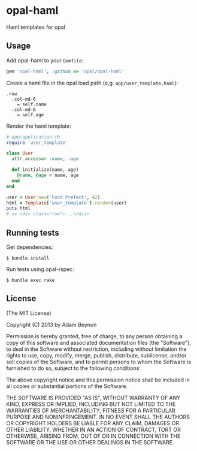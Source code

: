 # opal-haml

Haml templates for opal

## Usage

Add opal-haml to your `Gemfile`:

```ruby
gem 'opal-haml', :github => 'opal/opal-haml'
```

Create a haml file in the opal load path (e.g. `app/user_template.haml`):

```haml
.row
  .col-md-6
    = self.name
  .col-md-6
    = self.age
```

Render the haml template:

```ruby
# app/application.rb
require 'user_template'

class User
  attr_accessor :name, :age

  def initialize(name, age)
    @name, @age = name, age
  end
end

user = User.new('Ford Prefect', 42)
html = Template['user_template'].render(user)
puts html
# => <div class="row">...</div>
```

## Running tests

Get dependencies:

```
$ bundle install
```

Run tests using opal-rspec:

```
$ bundle exec rake
```

## License

(The MIT License)

Copyright (C) 2013 by Adam Beynon

Permission is hereby granted, free of charge, to any person obtaining a copy
of this software and associated documentation files (the "Software"), to deal
in the Software without restriction, including without limitation the rights
to use, copy, modify, merge, publish, distribute, sublicense, and/or sell
copies of the Software, and to permit persons to whom the Software is
furnished to do so, subject to the following conditions:

The above copyright notice and this permission notice shall be included in
all copies or substantial portions of the Software.

THE SOFTWARE IS PROVIDED "AS IS", WITHOUT WARRANTY OF ANY KIND, EXPRESS OR
IMPLIED, INCLUDING BUT NOT LIMITED TO THE WARRANTIES OF MERCHANTABILITY,
FITNESS FOR A PARTICULAR PURPOSE AND NONINFRINGEMENT. IN NO EVENT SHALL THE
AUTHORS OR COPYRIGHT HOLDERS BE LIABLE FOR ANY CLAIM, DAMAGES OR OTHER
LIABILITY, WHETHER IN AN ACTION OF CONTRACT, TORT OR OTHERWISE, ARISING FROM,
OUT OF OR IN CONNECTION WITH THE SOFTWARE OR THE USE OR OTHER DEALINGS IN
THE SOFTWARE.
